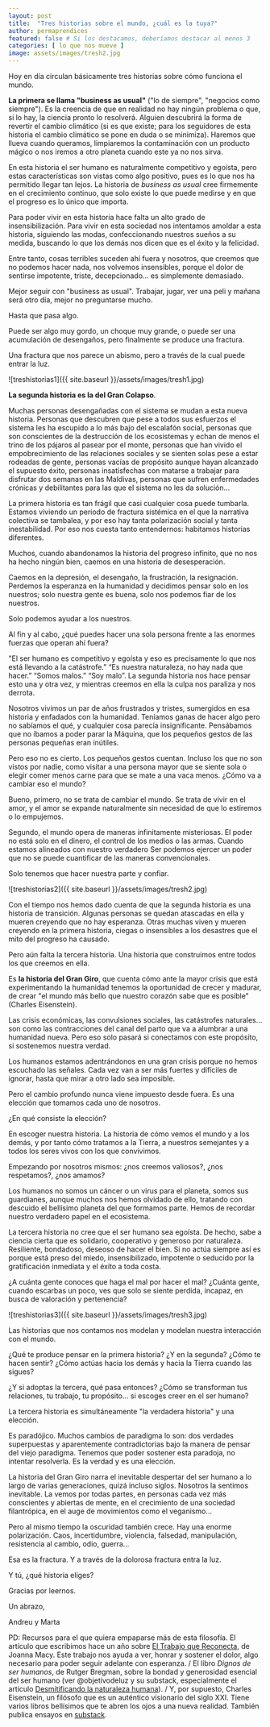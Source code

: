 ```yaml
---
layout: post
title:  "Tres historias sobre el mundo, ¿cuál es la tuya?"
author: permaprendices
featured: false # Si los destacamos, deberíamos destacar al menos 3
categories: [ lo que nos mueve ]
image: assets/images/tresh2.jpg
---
```

Hoy en día circulan básicamente tres historias sobre cómo funciona el mundo.

**La primera se llama "business as usual"** ("lo de siempre", "negocios como siempre"). Es la creencia de que en realidad no hay ningún problema o que, si lo hay, la ciencia pronto lo resolverá. Alguien descubrirá la forma de revertir el cambio climático (si es que existe; para los seguidores de esta historia el cambio climático se pone en duda o se minimiza). Haremos que llueva cuando queramos, limpiaremos la contaminación con un producto mágico o nos iremos a otro planeta cuando este ya no nos sirva.

En esta historia el ser humano es naturalmente competitivo y egoísta, pero estas características son vistas como algo positivo, pues es lo que nos ha permitido llegar tan lejos. La historia de *business as usual* cree firmemente en el crecimiento continuo, que solo existe lo que puede medirse y en que el progreso es lo único que importa.

Para poder vivir en esta historia hace falta un alto grado de insensibilización. Para vivir en esta sociedad nos intentamos amoldar a esta historia, siguiendo las modas, confeccionando nuestros sueños a su medida, buscando lo que los demás nos dicen que es el éxito y la felicidad.

Entre tanto, cosas terribles suceden ahí fuera y nosotros, que creemos que no podemos hacer nada, nos volvemos insensibles, porque el dolor de sentirse impotente, triste, decepcionado… es simplemente demasiado. 

Mejor seguir con "business as usual". Trabajar, jugar, ver una peli y mañana será otro día, mejor no preguntarse mucho.

Hasta que pasa algo. 

Puede ser algo muy gordo, un choque muy grande, o puede ser una acumulación de desengaños, pero finalmente se produce una fractura.

Una fractura que nos parece un abismo, pero a través de la cual puede entrar la luz.

![treshistorias1]({{ site.baseurl }}/assets/images/tresh1.jpg)

**La segunda historia es la del Gran Colapso**. 

Muchas personas desengañadas con el sistema se mudan a esta nueva historia. Personas que descubren que pese a todos sus esfuerzos el sistema les ha escupido a lo más bajo del escalafón social, personas que son conscientes de la destrucción de los ecosistemas y echan de menos el trino de los pájaros al pasear por el monte, personas que han vivido el empobrecimiento de las relaciones sociales y se sienten solas pese a estar rodeadas de gente, personas vacías de propósito aunque hayan alcanzado el supuesto éxito, personas insatisfechas con matarse a trabajar para disfrutar dos semanas en las Maldivas, personas que sufren enfermedades crónicas y debilitantes para las que el sistema no les da solución…

La primera historia es tan frágil que casi cualquier cosa puede tumbarla. Estamos viviendo un periodo de fractura sistémica en el que la narrativa colectiva se tambalea, y por eso hay tanta polarización social y tanta inestabilidad. Por eso nos cuesta tanto entendernos: habitamos historias diferentes.

Muchos, cuando abandonamos la historia del progreso infinito, que no nos ha hecho ningún bien, caemos en una historia de desesperación.

Caemos en la depresión, el desengaño, la frustración, la resignación. Perdemos la esperanza en la humanidad y decidimos pensar solo en los nuestros; solo nuestra gente es buena, solo nos podemos fiar de los nuestros.

Solo podemos ayudar a los nuestros. 

Al fin y al cabo, ¿qué puedes hacer una sola persona frente a las enormes fuerzas que operan ahí fuera?

"El ser humano es competitivo y egoísta y eso es precisamente lo que nos está llevando a la catástrofe.” “Es nuestra naturaleza, no hay nada que hacer.” “Somos malos.” “Soy malo”. La segunda historia nos hace pensar esto una y otra vez, y mientras creemos en ella la culpa nos paraliza y nos derrota.

Nosotros vivimos un par de años frustrados y tristes, sumergidos en esa historia y enfadados con la humanidad. Teníamos ganas de hacer algo pero no sabíamos el qué, y cualquier cosa parecía insignificante. Pensábamos que no íbamos a poder parar la Máquina, que los pequeños gestos de las personas pequeñas eran inútiles.

Pero eso no es cierto. Los pequeños gestos cuentan. Incluso los que no son vistos por nadie, como visitar a una persona mayor que se siente sola o elegir comer menos carne para que se mate a una vaca menos. ¿Cómo va a cambiar eso el mundo?

Bueno, primero, no se trata de cambiar el mundo. Se trata de vivir en el amor, y el amor se expande naturalmente sin necesidad de que lo estiremos o lo empujemos.

Segundo, el mundo opera de maneras infinitamente misteriosas. El poder no está solo en el dinero, el control de los medios o las armas. Cuando estamos alineados con nuestro verdadero Ser podemos ejercer un poder que no se puede cuantificar de las maneras convencionales.

Solo tenemos que hacer nuestra parte y confiar.

![treshistorias2]({{ site.baseurl }}/assets/images/tresh2.jpg)

Con el tiempo nos hemos dado cuenta de que la segunda historia es una historia de transición. Algunas personas se quedan atascadas en ella y mueren creyendo que no hay esperanza. Otras muchas viven y mueren creyendo en la primera historia, ciegas o insensibles a los desastres que el mito del progreso ha causado.

Pero aún falta la tercera historia. Una historia que construimos entre todos los que creemos en ella.

Es **la historia del Gran Giro**, que cuenta cómo ante la mayor crisis que está experimentando la humanidad tenemos la oportunidad de crecer y madurar, de crear "el mundo más bello que nuestro corazón sabe que es posible" (Charles Eisenstein).

Las crisis económicas, las convulsiones sociales, las catástrofes naturales… son como las contracciones del canal del parto que va a alumbrar a una humanidad nueva. Pero eso solo pasará si conectamos con este propósito, si sostenemos nuestra verdad.

Los humanos estamos adentrándonos en una gran crisis porque no hemos escuchado las señales. Cada vez van a ser más fuertes y difíciles de ignorar, hasta que mirar a otro lado sea imposible.  

Pero el cambio profundo nunca viene impuesto desde fuera. Es una elección que tomamos cada uno de nosotros.

¿En qué consiste la elección? 

En escoger nuestra historia. La historia de cómo vemos el mundo y a los demás, y por tanto cómo tratamos a la Tierra, a nuestros semejantes y a todos los seres vivos con los que convivimos.

Empezando por nosotros mismos: ¿nos creemos valiosos?, ¿nos respetamos?, ¿nos amamos?

Los humanos no somos un cáncer o un virus para el planeta, somos sus guardianes, aunque muchos nos hemos olvidado de ello, tratando con descuido el bellísimo planeta del que formamos parte. Hemos de recordar nuestro verdadero papel en el ecosistema.

La tercera historia no cree que el ser humano sea egoísta. De hecho, sabe a ciencia cierta que es solidario, cooperativo y generoso por naturaleza. Resiliente, bondadoso, deseoso de hacer el bien. Si no actúa siempre así es porque está preso del miedo, insensibilizado, impotente o seducido por la gratificación inmediata y el éxito a toda costa. 

¿A cuánta gente conoces que haga el mal por hacer el mal? ¿Cuánta gente, cuando escarbas un poco, ves que solo se siente perdida, incapaz, en busca de valoración y pertenencia?

![treshistorias3]({{ site.baseurl }}/assets/images/tresh3.jpg)

Las historias que nos contamos nos modelan y modelan nuestra interacción con el mundo.

¿Qué te produce pensar en la primera historia? ¿Y en la segunda? ¿Cómo te hacen sentir? ¿Cómo actúas hacia los demás y hacia la Tierra cuando las sigues?

¿Y si adoptas la tercera, qué pasa entonces? ¿Cómo se transforman tus relaciones, tu trabajo, tu propósito… si escoges creer en el ser humano?

La tercera historia es simultáneamente "la verdadera historia" y una elección.

Es paradójico. Muchos cambios de paradigma lo son: dos verdades superpuestas y aparentemente contradictorias bajo la manera de pensar del viejo paradigma. Tenemos que poder sostener esta paradoja, no intentar resolverla. Es la verdad y es una elección.

La historia del Gran Giro narra el inevitable despertar del ser humano a lo largo de varias generaciones, quizá incluso siglos. Nosotros la sentimos inevitable. La vemos por todas partes, en personas cada vez más conscientes y abiertas de mente, en el crecimiento de una sociedad filantrópica, en el auge de movimientos como el veganismo…

Pero al mismo tiempo la oscuridad también crece. Hay una enorme polarización. Caos, incertidumbre, violencia, falsedad, manipulación, resistencia al cambio, odio, guerra…

Esa es la fractura. Y a través de la dolorosa fractura entra la luz.

Y tú, ¿qué historia eliges?

Gracias por leernos.

Un abrazo,

Andreu y Marta

PD: Recursos para el que quiera empaparse más de esta filosofía. El artículo que escribimos hace un año sobre [El Trabajo que Reconecta](https://permaprendices.substack.com/p/el-trabajo-que-reconecta), de Joanna Macy. Este trabajo nos ayuda a ver, honrar y sostener el dolor, algo necesario para poder seguir adelante con esperanza. / El libro *Dignos de ser humanos*, de Rutger Bregman, sobre la bondad y generosidad esencial del ser humano (ver @objetivodeluz y su substack, especialmente el artículo [Desmitificando la naturaleza humana](https://objetivodeluz.substack.com/p/desmitificando-la-naturaleza-humana)). / Y, por supuesto, Charles Eisenstein, un filósofo que es un auténtico visionario del siglo XXI. Tiene varios libros bellísimos que te abren los ojos a una nueva realidad. También publica ensayos en [substack](https://charleseisenstein.substack.com/).